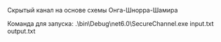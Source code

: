 ﻿Скрытый канал на основе схемы Онга-Шнорра-Шамира

Команда для запуска:
.\bin\Debug\net6.0\SecureChannel.exe input.txt output.txt